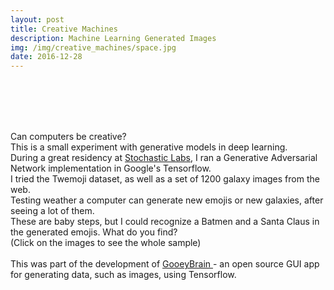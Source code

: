 ```yaml
---
layout: post
title: Creative Machines
description: Machine Learning Generated Images
img: /img/creative_machines/space.jpg
date: 2016-12-28
---
```

<div class="img_row">
  <a href="{{ site.baseurl }}/img/creative_machines/emojis_thumb.png"><img class="col two" src="{{ site.baseurl }}/img/creative_machines/emojis_thumb.png" alt=""></a>
  <a href="{{ site.baseurl }}/img/creative_machines/train.gif"><img class="col one" src="{{ site.baseurl }}/img/creative_machines/train.gif" alt=""></a>
</div>
<div class="img_row">
  <a href="{{ site.baseurl }}/img/creative_machines/space1.jpg"><img class="col one" src="{{ site.baseurl }}/img/creative_machines/space1.jpg" alt=""></a>
  <a href="{{ site.baseurl }}/img/creative_machines/space.gif"><img class="col one" src="{{ site.baseurl }}/img/creative_machines/space.gif" alt=""></a>
    <a href="{{ site.baseurl }}/img/creative_machines/space.jpg"><img class="col one" src="{{ site.baseurl }}/img/creative_machines/space.jpg" alt=""></a>
</div>
  <br/>
  <br/>

Can computers be creative?
<br/>
This is a small experiment with generative models in deep learning.
<br/>
During a great residency at <a href="http://stochasticlabs.org/"> Stochastic Labs</a>, I ran a Generative Adversarial Network implementation in Google's Tensorflow.
<br/>
I tried the Twemoji dataset, as well as a set of 1200 galaxy images from the web.
<br/>
Testing weather a computer can generate new emojis or new galaxies, after seeing a lot of them.
<br/>
These are baby steps, but I could recognize a Batmen and a Santa Claus in the generated emojis. What do you find?
<br/>
(Click on the images to see the whole sample)
<br/>
<br/>
This was part of the development of <a href="https://github.com/artBoffin/GooeyBrain"> GooeyBrain </a> - an open source GUI app for generating data, such as images, using Tensorflow.
